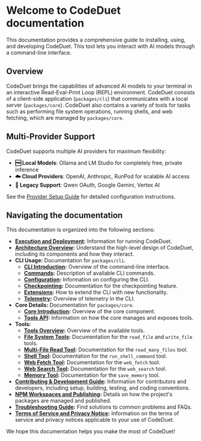 # Welcome to CodeDuet documentation

This documentation provides a comprehensive guide to installing, using, and developing CodeDuet. This tool lets you interact with AI models through a command-line interface.

## Overview

CodeDuet brings the capabilities of advanced AI models to your terminal in an interactive Read-Eval-Print Loop (REPL) environment. CodeDuet consists of a client-side application (`packages/cli`) that communicates with a local server (`packages/core`). CodeDuet also contains a variety of tools for tasks such as performing file system operations, running shells, and web fetching, which are managed by `packages/core`.

## Multi-Provider Support

CodeDuet supports multiple AI providers for maximum flexibility:

- **🆓 Local Models**: Ollama and LM Studio for completely free, private inference
- **☁️ Cloud Providers**: OpenAI, Anthropic, RunPod for scalable AI access  
- **🔧 Legacy Support**: Qwen OAuth, Google Gemini, Vertex AI

See the [Provider Setup Guide](../PROVIDER_SETUP.md) for detailed configuration instructions.

## Navigating the documentation

This documentation is organized into the following sections:

- **[Execution and Deployment](./deployment.md):** Information for running CodeDuet.
- **[Architecture Overview](./architecture.md):** Understand the high-level design of CodeDuet, including its components and how they interact.
- **CLI Usage:** Documentation for `packages/cli`.
  - **[CLI Introduction](./cli/index.md):** Overview of the command-line interface.
  - **[Commands](./cli/commands.md):** Description of available CLI commands.
  - **[Configuration](./cli/configuration.md):** Information on configuring the CLI.
  - **[Checkpointing](./checkpointing.md):** Documentation for the checkpointing feature.
  - **[Extensions](./extension.md):** How to extend the CLI with new functionality.
  - **[Telemetry](./telemetry.md):** Overview of telemetry in the CLI.
- **Core Details:** Documentation for `packages/core`.
  - **[Core Introduction](./core/index.md):** Overview of the core component.
  - **[Tools API](./core/tools-api.md):** Information on how the core manages and exposes tools.
- **Tools:**
  - **[Tools Overview](./tools/index.md):** Overview of the available tools.
  - **[File System Tools](./tools/file-system.md):** Documentation for the `read_file` and `write_file` tools.
  - **[Multi-File Read Tool](./tools/multi-file.md):** Documentation for the `read_many_files` tool.
  - **[Shell Tool](./tools/shell.md):** Documentation for the `run_shell_command` tool.
  - **[Web Fetch Tool](./tools/web-fetch.md):** Documentation for the `web_fetch` tool.
  - **[Web Search Tool](./tools/web-search.md):** Documentation for the `web_search` tool.
  - **[Memory Tool](./tools/memory.md):** Documentation for the `save_memory` tool.
- **[Contributing & Development Guide](../CONTRIBUTING.md):** Information for contributors and developers, including setup, building, testing, and coding conventions.
- **[NPM Workspaces and Publishing](./npm.md):** Details on how the project's packages are managed and published.
- **[Troubleshooting Guide](./troubleshooting.md):** Find solutions to common problems and FAQs.
- **[Terms of Service and Privacy Notice](./tos-privacy.md):** Information on the terms of service and privacy notices applicable to your use of CodeDuet.

We hope this documentation helps you make the most of CodeDuet!
